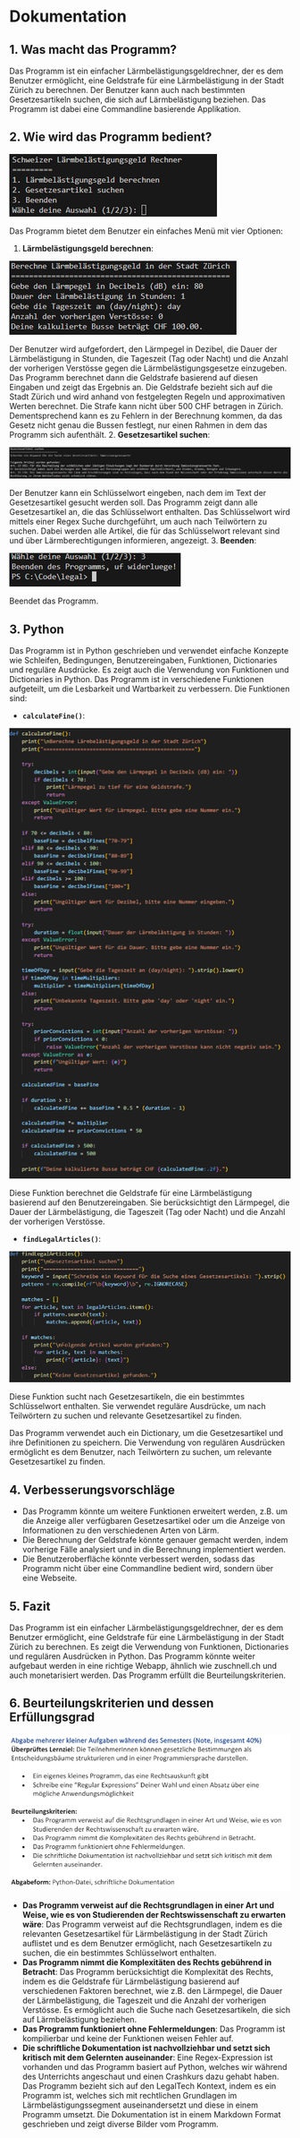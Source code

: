 # Dokumentation

## 1. Was macht das Programm?
Das Programm ist ein einfacher Lärmbelästigungsgeldrechner, der es dem Benutzer ermöglicht, eine Geldstrafe für eine Lärmbelästigung in der Stadt Zürich zu berechnen. Der Benutzer kann auch nach bestimmten Gesetzesartikeln suchen, die sich auf Lärmbelästigung beziehen. Das Programm ist dabei eine Commandline basierende Applikation.

## 2. Wie wird das Programm bedient?

![picture of the menu](/img/menu.png)

Das Programm bietet dem Benutzer ein einfaches Menü mit vier Optionen:
1. **Lärmbelästigungsgeld berechnen**: 

![picture of the noise complaint calculator](/img/calculator.png)

Der Benutzer wird aufgefordert, den Lärmpegel in Dezibel, die Dauer der Lärmbelästigung in Stunden, die Tageszeit (Tag oder Nacht) und die Anzahl der vorherigen Verstösse gegen die Lärmbelästigungsgesetze einzugeben. Das Programm berechnet dann die Geldstrafe basierend auf diesen Eingaben und zeigt das Ergebnis an. Die Geldstrafe bezieht sich auf die Stadt Zürich und wird anhand von festgelegten Regeln und approximativen Werten berechnet. Die Strafe kann nicht über 500 CHF betragen in Zürich. Dementsprechend kann es zu Fehlern in der Berechnung kommen, da das Gesetz nicht genau die Bussen festlegt, nur einen Rahmen in dem das Programm sich aufenthält.
2. **Gesetzesartikel suchen**: 

![picture of the article search](/img/search.png)

Der Benutzer kann ein Schlüsselwort eingeben, nach dem im Text der Gesetzesartikel gesucht werden soll. Das Programm zeigt dann alle Gesetzesartikel an, die das Schlüsselwort enthalten. Das Schlüsselwort wird mittels einer Regex Suche durchgeführt, um auch nach Teilwörtern zu suchen. Dabei werden alle Artikel, die für das Schlüsselwort relevant sind und über Lärmberechtigungen informieren, angezeigt.
3. **Beenden**: 

![picture of closing the programm](/img/end.png)

Beendet das Programm.

## 3. Python
Das Programm ist in Python geschrieben und verwendet einfache Konzepte wie Schleifen, Bedingungen, Benutzereingaben, Funktionen, Dictionaries und reguläre Ausdrücke. Es zeigt auch die Verwendung von Funktionen und Dictionaries in Python. Das Programm ist in verschiedene Funktionen aufgeteilt, um die Lesbarkeit und Wartbarkeit zu verbessern. Die Funktionen sind:

- **`calculateFine()`**: 

![picture of the method calculateFine()](/img/calculateFine.png)

Diese Funktion berechnet die Geldstrafe für eine Lärmbelästigung basierend auf den Benutzereingaben. Sie berücksichtigt den Lärmpegel, die Dauer der Lärmbelästigung, die Tageszeit (Tag oder Nacht) und die Anzahl der vorherigen Verstösse.

- **`findLegalArticles()`**: 

![picture of the method findLegalArticles()](/img/findLegalArticles.png)

Diese Funktion sucht nach Gesetzesartikeln, die ein bestimmtes Schlüsselwort enthalten. Sie verwendet reguläre Ausdrücke, um nach Teilwörtern zu suchen und relevante Gesetzesartikel zu finden.

Das Programm verwendet auch ein Dictionary, um die Gesetzesartikel und ihre Definitionen zu speichern. Die Verwendung von regulären Ausdrücken ermöglicht es dem Benutzer, nach Teilwörtern zu suchen, um relevante Gesetzesartikel zu finden.

## 4. Verbesserungsvorschläge
- Das Programm könnte um weitere Funktionen erweitert werden, z.B. um die Anzeige aller verfügbaren Gesetzesartikel oder um die Anzeige von Informationen zu den verschiedenen Arten von Lärm.
- Die Berechnung der Geldstrafe könnte genauer gemacht werden, indem vorherige Fälle analysiert und in die Berechnung implementiert werden.
- Die Benutzeroberfläche könnte verbessert werden, sodass das Programm nicht über eine Commandline bedient wird, sondern über eine Webseite.

## 5. Fazit
Das Programm ist ein einfacher Lärmbelästigungsgeldrechner, der es dem Benutzer ermöglicht, eine Geldstrafe für eine Lärmbelästigung in der Stadt Zürich zu berechnen. Es zeigt die Verwendung von Funktionen, Dictionaries und regulären Ausdrücken in Python. Das Programm könnte weiter aufgebaut werden in eine richtige Webapp, ähnlich wie zuschnell.ch und auch monetarisiert werden. Das Programm erfüllt die Beurteilungskriterien.

## 6. Beurteilungskriterien und dessen Erfüllungsgrad
![picture of the programcriteria](/img/bewertungskriterien.png)
- **Das Programm verweist auf die Rechtsgrundlagen in einer Art und Weise, wie es von Studierenden der Rechtswissenschaft zu erwarten wäre**: Das Programm verweist auf die Rechtsgrundlagen, indem es die relevanten Gesetzesartikel für Lärmbelästigung in der Stadt Zürich auflistet und es dem Benutzer ermöglicht, nach Gesetzesartikeln zu suchen, die ein bestimmtes Schlüsselwort enthalten.
- **Das Programm nimmt die Komplexitäten des Rechts gebührend in Betracht**: Das Programm berücksichtigt die Komplexität des Rechts, indem es die Geldstrafe für Lärmbelästigung basierend auf verschiedenen Faktoren berechnet, wie z.B. den Lärmpegel, die Dauer der Lärmbelästigung, die Tageszeit und die Anzahl der vorherigen Verstösse. Es ermöglicht auch die Suche nach Gesetzesartikeln, die sich auf Lärmbelästigung beziehen.
- **Das Programm funktioniert ohne Fehlermeldungen**: Das Programm ist kompilierbar und keine der Funktionen weisen Fehler auf.
- **Die schriftliche Dokumentation ist nachvollziehbar und setzt sich kritisch mit dem Gelernten auseinander**: Eine Regex-Expression ist vorhanden und das Programm basiert auf Python, welches wir während des Unterrichts angeschaut und einen Crashkurs dazu gehabt haben. Das Programm bezieht sich auf den LegalTech Kontext, indem es ein Programm ist, welches sich mit rechtlichen Grundlagen im Lärmbelästigungssegment auseinandersetzt und diese in einem Programm umsetzt. Die Dokumentation ist in einem Markdown Format geschrieben und zeigt diverse Bilder vom Programm.
